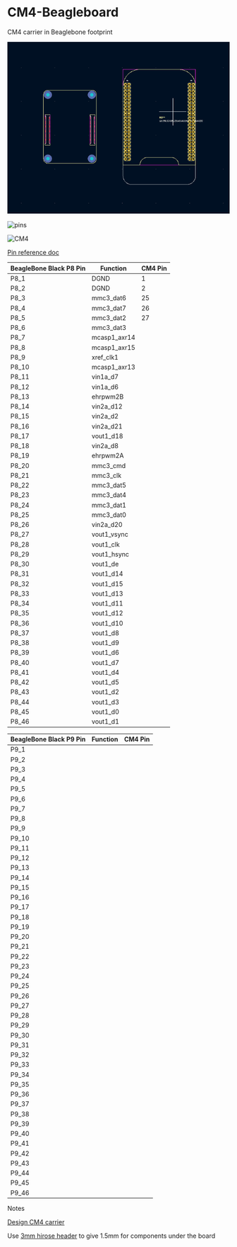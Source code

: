 # CM4-Beagleboard
CM4 carrier in Beaglebone footprint

![To do](https://github.com/rosmo-robot/CM4-Beagleboard/blob/main/CM4-Beaglebone/Image/CM4-Beagle.png)

![pins](https://beagleboard.org/static/images/cape-headers.png)

![CM4](https://git.beagleboard.org/sam_uk/cm4-carrier/-/raw/master/CM4.png)

[Pin reference doc](https://docs.google.com/spreadsheets/d/1fE-AsDZvJ-bBwzNBj1_sPDrutvEvsmARqFwvbw_HkrE/edit#gid=1518010293)

| BeagleBone Black P8 Pin	 | Function   | CM4 Pin  |
|---|---|---|
| P8_1  | DGND  |  1 |
|  P8_2  | DGND  |  2 |
|  P8_3  | mmc3_dat6  | 25  |
| P8_4  | mmc3_dat7  |  26 |
|  P8_5  | mmc3_dat2  | 27  |
|  P8_6  | mmc3_dat3  |   |
|   P8_7 | mcasp1_axr14  |   |
|  P8_8  | mcasp1_axr15  |   |
|  P8_9  | xref_clk1  |   |
|  P8_10  | mcasp1_axr13  |   |
|  P8_11  | vin1a_d7  |   |
|  P8_12  | vin1a_d6  |   |
|  P8_13  | ehrpwm2B  |   |
|   P8_14 |  vin2a_d12 |   |
|   P8_15 | vin2a_d2  |   |
| P8_16 | vin2a_d21  |             |
| P8_17 | vout1_d18  |    |
| P8_18 | vin2a_d8  |   |
| P8_19 |  ehrpwm2A |   |
| P8_20 |mmc3_cmd   |   |
| P8_21 | mmc3_clk  |   |
| P8_22 | mmc3_dat5  |   |
| P8_23 | mmc3_dat4  |   |
| P8_24 | mmc3_dat1  |   |
| P8_25 | mmc3_dat0  |   |
| P8_26 | vin2a_d20  |   |
| P8_27  | vout1_vsync  |   |
|  P8_28 |  vout1_clk |   |
|  P8_29 | vout1_hsync  |   |
|  P8_30 | vout1_de  |   |
|  P8_31 | vout1_d14  |   |
|  P8_32 |  vout1_d15 |   |
|  P8_33 |  vout1_d13 |   |
|  P8_34 |  vout1_d11 |   |
|  P8_35 | vout1_d12  |   |
|  P8_36 |  vout1_d10 |   |
|  P8_37 |  vout1_d8 |   |
|  P8_38 |  vout1_d9 |   |
|  P8_39 |vout1_d6   |   |
|  P8_40 | vout1_d7  |   |
|  P8_41 |  vout1_d4 |   |
|  P8_42| vout1_d5  |   |
|  P8_43|  vout1_d2 |   |
|  P8_44 | vout1_d3  |   |
|  P8_45 | vout1_d0  |   |
|  P8_46 | vout1_d1  |   |


| BeagleBone Black P9 Pin	 | Function   | CM4 Pin  |
|---|---|---|
| P9_1  |   |   |
|  P9_2  |   |   |
|  P9_3  |   |   |
| P9_4  |   |   |
|  P9_5  |   |   |
|  P9_6  |   |   |
|   P9_7 |   |   |
|  P9_8  |   |   |
|  P9_9  |   |   |
|  P9_10  |   |   |
|  P9_11  |   |   |
|  P9_12  |   |   |
|  P9_13  |   |   |
|   P9_14 |   |   |
|   P9_15 |   |   |
|   P9_16 |   |   |
|   P9_17 |   |   |
| P9_18   |   |   |
|  P9_19  |   |   |
| P9_20   |   |   |
|   P9_21 |   |   |
|   P9_22 |   |   |
|  P9_23 |   |   |
|  P9_24 |   |   |
|  P9_25 |   |   |
|   P9_26 |   |   |
|   P9_27|   |   |
|  P9_28|   |   |
|  P9_29 |   |   |
|  P9_30 |   |   |
|  P9_31 |   |   |
|  P9_32 |   |   |
|  P9_33 |   |   |
|  P9_34 |   |   |
|  P9_35 |   |   |
|  P9_36 |   |   |
|  P9_37 |   |   |
|  P9_38 |   |   |
|  P9_39 |   |   |
|  P9_40 |   |   |
|  P9_41 |   |   |
|  P9_42|   |   |
|  P9_43|   |   |
|  P9_44 |   |   |
|  P9_45 |   |   |
|  P9_46 |   |   |

Notes

[Design CM4 carrier](https://www.digikey.com/en/maker/projects/creating-a-raspberry-pi-compute-module-4-cm4-carrier-board-in-kicad/7812da347e5e409aa28d59ea2aaea490)

Use [3mm hirose header](https://www.digikey.com/en/products/detail/hirose-electric-co-ltd/DF40HC-3-0-100DS-0-4V-51/4282911) to give 1.5mm for components under the board
